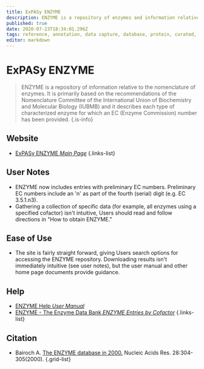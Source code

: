 ```yaml
---
title: ExPASy ENZYME
description: ENZYME is a repository of enzymes and information relative to the nomenclature of enzymes.
published: true
date: 2020-07-23T18:34:01.296Z
tags: reference, annotation, data capture, database, protein, curated, functional annotation
editor: markdown
---
```


# ExPASy ENZYME

> ENZYME is a repository of information relative to the nomenclature of enzymes. It is primarily based on the recommendations of the Nomenclature Committee of the International Union of Biochemistry and Molecular Biology (IUBMB) and it describes each type of characterized enzyme for which an EC (Enzyme Commission) number has been provided.
{.is-info}



## Website

- [ExPASy ENZYME *Main Page*](https://enzyme.expasy.org/)
{.links-list}

## User Notes

- ENZYME now includes entries with preliminary EC numbers. Preliminary EC numbers include an 'n' as part of the fourth (serial) digit (e.g. EC 3.5.1.n3).
- Gathering a collection of specific data (for example, all enzymes using a specified cofactor) isn't intuitive, Users should read and follow directions in "How to obtain ENZYME."

## Ease of Use

- The site is fairly straight forward, giving Users search options for accessing the ENZYME repository. Downloading results isn't immediately intuitive (see user notes), but the user manual and other home page documents provide guidance. 

## Help
- [ENZYME Help *User Manual*](https://enzyme.expasy.org/enzuser.txt)
- [ENZYME - The Enzyme Data Bank *ENZYME Entries by Cofactor*](https://enzyme.expasy.org/enzyme-bycofactor.html)
{.links-list}

## Citation

- Bairoch A. [The ENZYME database in 2000.](https://academic.oup.com/nar/article/28/1/304/2384392) Nucleic Acids Res. 28:304-305(2000).
{.grid-list}